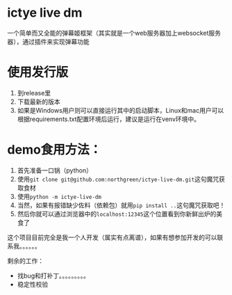 # ictye live dm

一个简单而又全能的弹幕姬框架（其实就是一个web服务器加上websocket服务器），通过插件来实现弹幕功能

# 使用发行版
1. 到release里
2. 下载最新的版本
3. 如果是Windows用户则可以直接运行其中的启动脚本，Linux和mac用户可以根据requirements.txt配置环境后运行，建议是运行在venv环境中。

# demo食用方法：
1. 首先准备一口锅（python）
2. 使用`git clone git@github.com:northgreen/ictye-live-dm.git`这句魔咒获取食材
3. 使用`python -m ictye-live-dm`
4. 当然，如果有报错缺少佐料（依赖包）就用`pip install ..`这句魔咒获取吧！
5. 然后你就可以通过浏览器中的`localhost:12345`这个位置看到你新鲜出炉的美食了

这个项目目前完全是我一个人开发（属实有点离谱），如果有想参加开发的可以联系我。。。。。。

剩余的工作：
- 找bug和打补丁。。。。。。。。。
- 稳定性校验